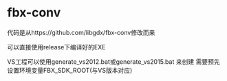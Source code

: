 fbx-conv
========

代码是从https://github.com/libgdx/fbx-conv修改而来

可以直接使用release下编译好的EXE

VS工程可以使用generate_vs2012.bat或generate_vs2015.bat 来创建
需要预先设置环境变量FBX_SDK_ROOT(与VS版本对应)

